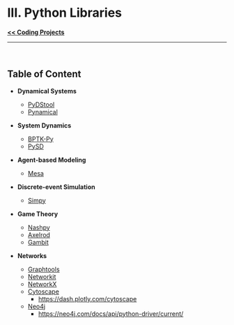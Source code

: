 # III. Python Libraries

**[<< Coding Projects](../02_Coding-Projects)**

<hr>
&nbsp;

## <a name="content"></a> Table of Content

- **Dynamical Systems**
  - [PyDStool](https://pydstool.github.io/PyDSTool/GettingStarted.html)
  - [Pynamical](https://pynamical.readthedocs.io/en/latest/pynamical.html)

- **System Dynamics**
  - [BPTK-Py](https://bptk.transentis.com/en/latest/index.html)
  - [PySD](https://pysd.readthedocs.io/en/master/)

- **Agent-based Modeling**
  - [Mesa](https://mesa.readthedocs.io/en/master/)

- **Discrete-event Simulation**
  - [Simpy](https://simpy.readthedocs.io/en/latest/)

- **Game Theory**
  - [Nashpy](https://nashpy.readthedocs.io/en/stable/)
  - [Axelrod](https://axelrod.readthedocs.io/en/stable/)
  - [Gambit](http://www.gambit-project.org/)

- **Networks**
  - [Graphtools](https://graph-tool.skewed.de/)
  - [Networkit](https://axelrod.readthedocs.io/en/stable/)
  - [NetworkX](https://networkx.org/)
  - [Cytoscape](https://cytoscape.org/)
    - https://dash.plotly.com/cytoscape
  - [Neo4j](https://neo4j.com/)
    - https://neo4j.com/docs/api/python-driver/current/
